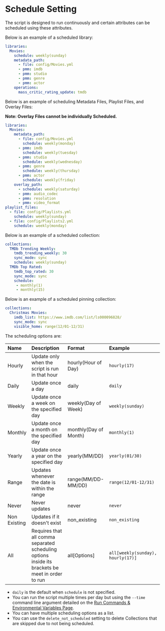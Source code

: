 # Schedule Setting

The script is designed to run continuously and certain attributes can be scheduled using these attributes.

Below is an example of a scheduled library: 

```yaml
libraries:
  Movies:
    schedule: weekly(sunday)
    metadata_path:
      - file: config/Movies.yml
      - pmm: imdb
      - pmm: studio
      - pmm: genre
      - pmm: actor
    operations:
      mass_critic_rating_update: tmdb
```

Below is an example of scheduling Metadata Files, Playlist Files, and Overlay Files: 

**Note: Overlay Files cannot be individually Scheduled.**

```yaml
libraries:
  Movies:
    metadata_path:
      - file: config/Movies.yml
        schedule: weekly(monday)
      - pmm: imdb
        schedule: weekly(tuesday)
      - pmm: studio
        schedule: weekly(wednesday)
      - pmm: genre
        schedule: weekly(thursday)
      - pmm: actor
        schedule: weekly(friday)
    overlay_path:
      - schedule: weekly(saturday)
      - pmm: audio_codec
      - pmm: resolution
      - pmm: video_format
playlist_files:
  - file: config/Playlists.yml
    schedule: weekly(sunday)
  - file: config/Playlists2.yml
    schedule: weekly(monday)
```

Below is an example of a scheduled collection: 

```yaml
collections:
  TMDb Trending Weekly:
    tmdb_trending_weekly: 30
    sync_mode: sync
    schedule: weekly(sunday)
  TMDb Top Rated:
    tmdb_top_rated: 30
    sync_mode: sync
    schedule: 
     - monthly(1)
     - monthly(15)
```

Below is an example of a scheduled pinning collection: 

```yaml
collections:
  Christmas Movies:
    imdb_list: https://www.imdb.com/list/ls000096828/
    sync_mode: sync
    visible_home: range(12/01-12/31)
```

The scheduling options are:

| Name         | Description                                                                                      | Format                | Example                           |
|:-------------|:-------------------------------------------------------------------------------------------------|:----------------------|:----------------------------------|
| Hourly       | Update only when the script is run in that hour                                                  | hourly(Hour of Day)   | `hourly(17)`                      |
| Daily        | Update once a day                                                                                | daily                 | `daily`                           |
| Weekly       | Update once a week on the specified day                                                          | weekly(Day of Week)   | `weekly(sunday)`                  |
| Monthly      | Update once a month on the specified day                                                         | monthly(Day of Month) | `monthly(1)`                      |
| Yearly       | Update once a year on the specified day                                                          | yearly(MM/DD)         | `yearly(01/30)`                   |
| Range        | Updates whenever the date is within the range                                                    | range(MM/DD-MM/DD)    | `range(12/01-12/31)`              |
| Never        | Never updates                                                                                    | never                 | `never`                           |
| Non Existing | Updates if it doesn't exist                                                                      | non_existing          | `non_existing`                    |
| All          | Requires that all comma separated scheduling options inside its brackets be meet in order to run | all[Options]          | `all[weekly(sunday), hourly(17)]` |

* `daily` is the default when `schedule` is not specified.
* You can run the script multiple times per day but using the `--time` command line argument detailed on the [Run Commands & Environmental Variables Page](../../home/environmental.md#time-to-run).
* You can have multiple scheduling options as a list.
* You can use the `delete_not_scheduled` setting to delete Collections that are skipped due to not being scheduled.
